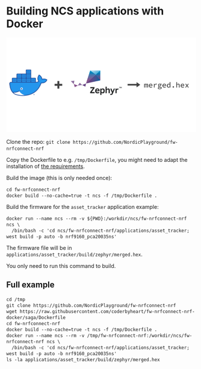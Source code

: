 # Building NCS applications with Docker

![Docker + Zephyr -> merged.hex](./diagram.png)

Clone the repo: `git clone https://github.com/NordicPlayground/fw-nrfconnect-nrf`

Copy the Dockerfile to e.g. `/tmp/Dockerfile`, you might need to adapt the installation of [the requirements](./Dockerfile#L48-L51).

Build the image (this is only needed once):

    cd fw-nrfconnect-nrf
    docker build --no-cache=true -t ncs -f /tmp/Dockerfile .

Build the firmware for the `asset_tracker` application example:

    docker run --name ncs --rm -v ${PWD}:/workdir/ncs/fw-nrfconnect-nrf ncs \
      /bin/bash -c 'cd ncs/fw-nrfconnect-nrf/applications/asset_tracker; west build -p auto -b nrf9160_pca20035ns'

The firmware file will be in `applications/asset_tracker/build/zephyr/merged.hex`.

You only need to run this command to build.

## Full example

    cd /tmp
    git clone https://github.com/NordicPlayground/fw-nrfconnect-nrf
    wget https://raw.githubusercontent.com/coderbyheart/fw-nrfconnect-nrf-docker/saga/Dockerfile
    cd fw-nrfconnect-nrf
    docker build --no-cache=true -t ncs -f /tmp/Dockerfile .
    docker run --name ncs --rm -v /tmp/fw-nrfconnect-nrf:/workdir/ncs/fw-nrfconnect-nrf ncs \
      /bin/bash -c 'cd ncs/fw-nrfconnect-nrf/applications/asset_tracker; west build -p auto -b nrf9160_pca20035ns'
    ls -la applications/asset_tracker/build/zephyr/merged.hex
    
